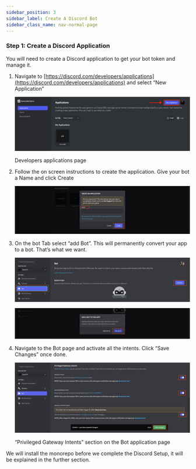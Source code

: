 ```yaml
---
sidebar_position: 3
sidebar_label: Create A Discord Bot
sidebar_class_name: nav-normal-page
---
```


### Step 1: Create a Discord Application

You will need to create a Discord application to get your bot token and manage it.

1. Navigate to [https://discord.com/developers/applications](https://discord.com/developers/applications) and select “New Application”
    
    ![Developers applications page](imgs/img15.png)
    
    Developers applications page
    
2. Follow the on screen instructions to create the application.  Give your bot a Name and click Create
    
    ![Screen Shot 2022-06-19 at 1.03.20 PM.png](imgs/img16.png)
    
3. On the bot Tab select “add Bot”.  This will permanently convert your app to a bot.  That’s what we want.
    
    ![Screen Shot 2022-06-19 at 1.08.05 PM.png](imgs/img17.png)
    
    ![Screen Shot 2022-06-19 at 1.10.01 PM.png](imgs/img18.png)
    
4. Navigate to the Bot page and activate all the intents. Click “Save Changes” once done.
    
    ![“Privileged Gateway Intents” section on the Bot application page](imgs/img19.png)
    
    “Privileged Gateway Intents” section on the Bot application page
    

We will install the monorepo before we complete the Discord Setup, it will be explained in the further section.
